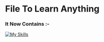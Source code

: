 # File To Learn Anything
### It Now Contains :-
[![My Skills](https://skillicons.dev/icons?i=github,js,vue,sass,bootstrap)](https://skillicons.dev)


